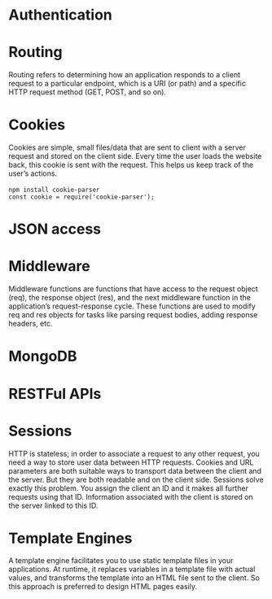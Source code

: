 # Authentication
# Routing
Routing refers to determining how an application responds to a client request to a particular endpoint, which is a URI (or path) and a specific HTTP request method (GET, POST, and so on).
# Cookies
Cookies are simple, small files/data that are sent to client with a server request and stored on the client side. Every time the user loads the website back, this cookie is sent with the request. This helps us keep track of the user’s actions.
<br><br>
```npm install cookie-parser```
<br>
```const cookie = require('cookie-parser');```
# JSON access
# Middleware
Middleware functions are functions that have access to the request object (req), the response object (res), and the next middleware function in the application’s request-response cycle. These functions are used to modify req and res objects for tasks like parsing request bodies, adding response headers, etc.
# MongoDB
# RESTFul APIs
# Sessions
HTTP is stateless; in order to associate a request to any other request, you need a way to store user data between HTTP requests. Cookies and URL parameters are both suitable ways to transport data between the client and the server. But they are both readable and on the client side. Sessions solve exactly this problem. You assign the client an ID and it makes all further requests using that ID. Information associated with the client is stored on the server linked to this ID.<br>
# Template Engines
A template engine facilitates you to use static template files in your applications. At runtime, it replaces variables in a template file with actual values, and transforms the template into an HTML file sent to the client. So this approach is preferred to design HTML pages easily.
